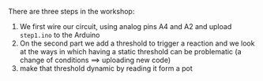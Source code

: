 There are three steps in the workshop:

1. We first wire our circuit, using analog pins A4 and A2 and upload `step1.ino` to the Arduino
2. On the second part we add a threshold to trigger a reaction and we look at the ways in which having a static threshold can be problematic (a change of conditions ==> uploading new code)
3. make that threshold dynamic by reading it form a pot


